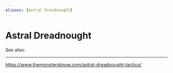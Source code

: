 ```yaml
---
aliases: [Astral Dreadnought]
---
```

# Astral Dreadnought
*See also:* 
___
https://www.themonstersknow.com/astral-dreadnought-tactics/